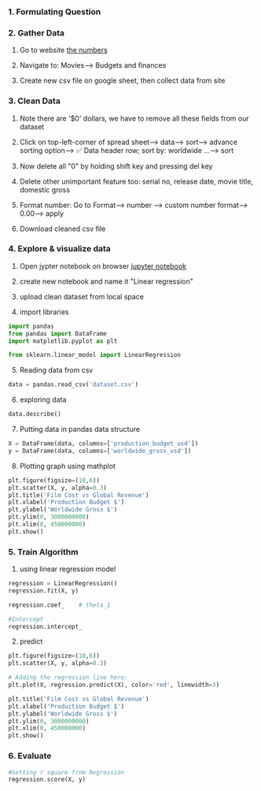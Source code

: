 ### 1. Formulating Question

### 2. Gather Data

1. Go to website [the numbers](https://www.the-numbers.com/)

2. Navigate to: Movies--> Budgets and finances

3. Create new csv file on google sheet, then collect data from site

### 3. Clean Data

1. Note there are '$0' dollars, we have to remove all these fields from our dataset

2. Click on top-left-corner of spread sheet--> data--> sort--> advance sorting option--> ✅ Data header row; sort by: worldwide ...--> sort

3. Now delete all "0" by holding shift key and pressing del key

4. Delete other unimportant feature too: serial no, release date, movie title, domestic gross

5. Format number: Go to Format--> number --> custom number format--> 0.00--> apply

6. Download cleaned csv file []()

### 4. Explore & visualize data

1. Open jypter notebook on browser [jupyter notebook](https://jupyter.org/try-jupyter/lab/?path=notebooks%2FIntro.ipynb)

2. create new notebook and name it "Linear regression"

3. upload clean dataset from local space

4. import libraries

```py
import pandas
from pandas import DataFrame
import matplotlib.pyplot as plt

from sklearn.linear_model import LinearRegression
```

5. Reading data from csv

```py
data = pandas.read_csv('dataset.csv')
```

6. exploring data

```py
data.describe()
```

7. Putting data in pandas data structure

```py
X = DataFrame(data, columns=['production_budget_usd'])
y = DataFrame(data, columns=['worldwide_gross_usd'])
```

8. Plotting graph using mathplot

```py
plt.figure(figsize=(10,6))
plt.scatter(X, y, alpha=0.3)
plt.title('Film Cost vs Global Revenue')
plt.xlabel('Production Budget $')
plt.ylabel('Worldwide Gross $')
plt.ylim(0, 3000000000)
plt.xlim(0, 450000000)
plt.show()

```

### 5. Train Algorithm

1. using linear regression model

```py
regression = LinearRegression()
regression.fit(X, y)
```

```py
regression.coef_    # theta_1
```

```py
#Intercept
regression.intercept_
```

2. predict

```py
plt.figure(figsize=(10,6))
plt.scatter(X, y, alpha=0.3)

# Adding the regression line here:
plt.plot(X, regression.predict(X), color='red', linewidth=3)

plt.title('Film Cost vs Global Revenue')
plt.xlabel('Production Budget $')
plt.ylabel('Worldwide Gross $')
plt.ylim(0, 3000000000)
plt.xlim(0, 450000000)
plt.show()

```

### 6. Evaluate

```py
#Getting r square from Regression
regression.score(X, y)
```
